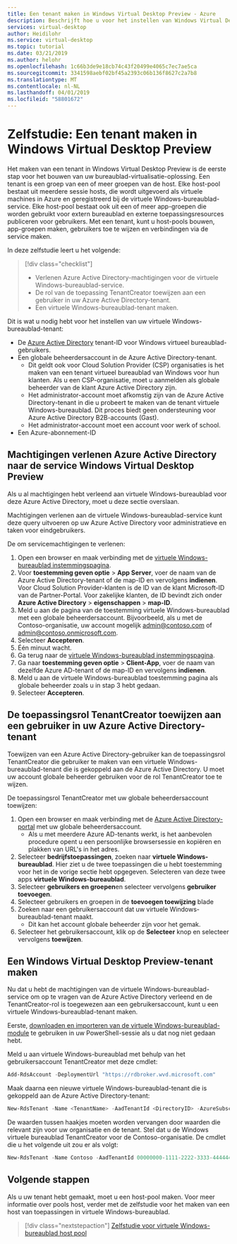 ```yaml
---
title: Een tenant maken in Windows Virtual Desktop Preview - Azure
description: Beschrijft hoe u voor het instellen van Windows Virtual Desktop Preview tenants in Azure Active Directory.
services: virtual-desktop
author: Heidilohr
ms.service: virtual-desktop
ms.topic: tutorial
ms.date: 03/21/2019
ms.author: helohr
ms.openlocfilehash: 1c66b3de9e18cb74c43f20499e4065c7ec7ae5ca
ms.sourcegitcommit: 3341598aebf02bf45a2393c06b136f8627c2a7b8
ms.translationtype: MT
ms.contentlocale: nl-NL
ms.lasthandoff: 04/01/2019
ms.locfileid: "58801672"
---
```

# <a name="tutorial-create-a-tenant-in-windows-virtual-desktop-preview"></a>Zelfstudie: Een tenant maken in Windows Virtual Desktop Preview

Het maken van een tenant in Windows Virtual Desktop Preview is de eerste stap voor het bouwen van uw bureaublad-virtualisatie-oplossing. Een tenant is een groep van een of meer groepen van de host. Elke host-pool bestaat uit meerdere sessie hosts, die wordt uitgevoerd als virtuele machines in Azure en geregistreerd bij de virtuele Windows-bureaublad-service. Elke host-pool bestaat ook uit een of meer app-groepen die worden gebruikt voor extern bureaublad en externe toepassingsresources publiceren voor gebruikers. Met een tenant, kunt u host-pools bouwen, app-groepen maken, gebruikers toe te wijzen en verbindingen via de service maken.

In deze zelfstudie leert u het volgende:

> [!div class="checklist"]
> * Verlenen Azure Active Directory-machtigingen voor de virtuele Windows-bureaublad-service.
> * De rol van de toepassing TenantCreator toewijzen aan een gebruiker in uw Azure Active Directory-tenant.
> * Een virtuele Windows-bureaublad-tenant maken.

Dit is wat u nodig hebt voor het instellen van uw virtuele Windows-bureaublad-tenant:

* De [Azure Active Directory](https://azure.microsoft.com/services/active-directory/) tenant-ID voor Windows virtueel bureaublad-gebruikers.
* Een globale beheerdersaccount in de Azure Active Directory-tenant.
   * Dit geldt ook voor Cloud Solution Provider (CSP) organisaties is het maken van een tenant virtueel bureaublad van Windows voor hun klanten. Als u een CSP-organisatie, moet u aanmelden als globale beheerder van de klant Azure Active Directory zijn.
   * Het administrator-account moet afkomstig zijn van de Azure Active Directory-tenant in die u probeert te maken van de tenant virtuele Windows-bureaublad. Dit proces biedt geen ondersteuning voor Azure Active Directory B2B-accounts (Gast).
   * Het administrator-account moet een account voor werk of school.
* Een Azure-abonnement-ID

## <a name="grant-azure-active-directory-permissions-to-the-windows-virtual-desktop-preview-service"></a>Machtigingen verlenen Azure Active Directory naar de service Windows Virtual Desktop Preview

Als u al machtigingen hebt verleend aan virtuele Windows-bureaublad voor deze Azure Active Directory, moet u deze sectie overslaan.

Machtigingen verlenen aan de virtuele Windows-bureaublad-service kunt deze query uitvoeren op uw Azure Active Directory voor administratieve en taken voor eindgebruikers.

De om servicemachtigingen te verlenen:

1. Open een browser en maak verbinding met de [virtuele Windows-bureaublad instemmingspagina](https://rdweb.wvd.microsoft.com).
2. Voor **toestemming geven optie** > **App Server**, voer de naam van de Azure Active Directory-tenant of de map-ID en vervolgens **indienen**.
        Voor Cloud Solution Provider-klanten is de ID van de klant Microsoft-ID van de Partner-Portal. Voor zakelijke klanten, de ID bevindt zich onder **Azure Active Directory** > **eigenschappen** > **map-ID**.
3. Meld u aan de pagina van de toestemming virtuele Windows-bureaublad met een globale beheerdersaccount. Bijvoorbeeld, als u met de Contoso-organisatie, uw account mogelijk admin@contoso.com of admin@contoso.onmicrosoft.com.  
4. Selecteer **Accepteren**.
5. Één minuut wacht.
6. Ga terug naar de [virtuele Windows-bureaublad instemmingspagina](https://rdweb.wvd.microsoft.com).
7. Ga naar **toestemming geven optie** > **Client-App**, voer de naam van dezelfde Azure AD-tenant of de map-ID en vervolgens **indienen**.
8. Meld u aan de virtuele Windows-bureaublad toestemming pagina als globale beheerder zoals u in stap 3 hebt gedaan.
9. Selecteer **Accepteren**.

## <a name="assign-the-tenantcreator-application-role-to-a-user-in-your-azure-active-directory-tenant"></a>De toepassingsrol TenantCreator toewijzen aan een gebruiker in uw Azure Active Directory-tenant

Toewijzen van een Azure Active Directory-gebruiker kan de toepassingsrol TenantCreator die gebruiker te maken van een virtuele Windows-bureaublad-tenant die is gekoppeld aan de Azure Active Directory. U moet uw account globale beheerder gebruiken voor de rol TenantCreator toe te wijzen.

De toepassingsrol TenantCreator met uw globale beheerdersaccount toewijzen:

1. Open een browser en maak verbinding met de [Azure Active Directory-portal](https://aad.portal.azure.com) met uw globale beheerdersaccount.
   - Als u met meerdere Azure AD-tenants werkt, is het aanbevolen procedure opent u een persoonlijke browsersessie en kopiëren en plakken van URL's in het adres.
2. Selecteer **bedrijfstoepassingen**, zoeken naar **virtuele Windows-bureaublad**. Hier ziet u de twee toepassingen die u hebt toestemming voor het in de vorige sectie hebt opgegeven. Selecteren van deze twee apps **virtuele Windows-bureaublad**.
3. Selecteer **gebruikers en groepen**en selecteer vervolgens **gebruiker toevoegen**.
4. Selecteer gebruikers en groepen in de **toevoegen toewijzing** blade
5. Zoeken naar een gebruikersaccount dat uw virtuele Windows-bureaublad-tenant maakt.
   - Dit kan het account globale beheerder zijn voor het gemak.
6. Selecteer het gebruikersaccount, klik op de **Selecteer** knop en selecteer vervolgens **toewijzen**.

## <a name="create-a-windows-virtual-desktop-preview-tenant"></a>Een Windows Virtual Desktop Preview-tenant maken

Nu dat u hebt de machtigingen van de virtuele Windows-bureaublad-service om op te vragen van de Azure Active Directory verleend en de TenantCreator-rol is toegewezen aan een gebruikersaccount, kunt u een virtuele Windows-bureaublad-tenant maken.

Eerste, [downloaden en importeren van de virtuele Windows-bureaublad-module](https://docs.microsoft.com/powershell/windows-virtual-desktop/overview) te gebruiken in uw PowerShell-sessie als u dat nog niet gedaan hebt.

Meld u aan virtuele Windows-bureaublad met behulp van het gebruikersaccount TenantCreator met deze cmdlet:

```powershell
Add-RdsAccount -DeploymentUrl "https://rdbroker.wvd.microsoft.com"
```

Maak daarna een nieuwe virtuele Windows-bureaublad-tenant die is gekoppeld aan de Azure Active Directory-tenant:

```powershell
New-RdsTenant -Name <TenantName> -AadTenantId <DirectoryID> -AzureSubscriptionId <SubscriptionID>
```

De waarden tussen haakjes moeten worden vervangen door waarden die relevant zijn voor uw organisatie en de tenant. Stel dat u de Windows virtuele bureaublad TenantCreator voor de Contoso-organisatie. De cmdlet die u het volgende uit zou er als volgt:

```powershell
New-RdsTenant -Name Contoso -AadTenantId 00000000-1111-2222-3333-444444444444 -AzureSubscriptionId 55555555-6666-7777-8888-999999999999
```

## <a name="next-steps"></a>Volgende stappen

Als u uw tenant hebt gemaakt, moet u een host-pool maken. Voor meer informatie over pools host, verder met de zelfstudie voor het maken van een host van toepassingen in virtuele Windows-bureaublad.

> [!div class="nextstepaction"]
> [Zelfstudie voor virtuele Windows-bureaublad host pool](./create-host-pools-azure-marketplace.md)
